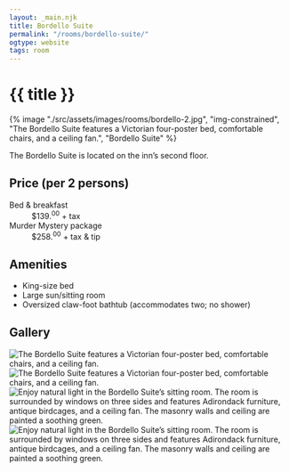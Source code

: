 ```yaml
---
layout: _main.njk
title: Bordello Suite
permalink: "/rooms/bordello-suite/"
ogtype: website
tags: room
---
```


<!-- markdownlint-disable MD025 -->
# {{ title }}
<!-- markdownlint-enable MD025 -->

<sli-dialog-img>

  {% image "./src/assets/images/rooms/bordello-2.jpg", "img-constrained", "The Bordello Suite features a Victorian four-poster bed, comfortable chairs, and a ceiling fan.", "Bordello Suite" %}

</sli-dialog-img>

The Bordello Suite is located on the inn’s second floor.

## Price (per 2 persons)

<dl>
  <dt>Bed & breakfast</dt>
  <dd>$139.<sup>00</sup> + tax</dd>
  <dt>Murder Mystery package</dt>
  <dd>$258.<sup>00</sup> + tax & tip<dd>
</dl>

## Amenities

* King-size bed
* Large sun/sitting room
* Oversized claw-foot bathtub (accommodates two; no shower)

## Gallery

<sli-dialog-gallery hint rel cols="8">
  
  ![The Bordello Suite features a Victorian four-poster bed, comfortable chairs, and a ceiling fan.](/assets/images/rooms/bordello-1.jpg)
  ![The Bordello Suite features a Victorian four-poster bed, comfortable chairs, and a ceiling fan.](/assets/images/rooms/bordello-2.jpg)
  ![Enjoy natural light in the Bordello Suite’s sitting room. The room is surrounded by windows on three sides and features Adirondack furniture, antique birdcages, and a ceiling fan. The masonry walls and ceiling are painted a soothing green.](/assets/images/rooms/bordello-3.jpg)
  ![Enjoy natural light in the Bordello Suite’s sitting room. The room is surrounded by windows on three sides and features Adirondack furniture, antique birdcages, and a ceiling fan. The masonry walls and ceiling are painted a soothing green.](/assets/images/rooms/bordello-4.jpg)
</sli-dialog-gallery>

